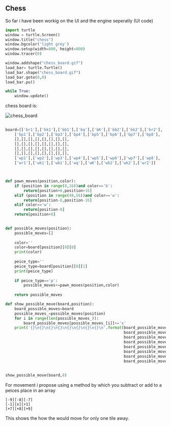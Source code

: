 ## Chess
So far i have been workig on the UI and the engine seperatly
(UI code)
```python
import turtle
window = turtle.Screen()
window.title("chess")
window.bgcolor('light grey')
window.setup(width=800, height=800)
window.tracer(0)

window.addshape("chess_board.gif")
load_bar= turtle.Turtle()
load_bar.shape("chess_board.gif")
load_bar.goto(0,0)
load_bar.pu()

while True:
    window.update()

```
chess board is:

![chess_board](https://user-images.githubusercontent.com/90515435/138888602-5da74088-0051-490f-b819-83b5ea5823b7.gif)

```python
        
board=[['br1'],['bk1'],['bb1'],['bq'],['bK'],['bb2'],['bk2'],['br2'],
    ['bp1'],['bp2'],['bp3'],['bp4'],['bp5'],['bp6'],['bp7'],['bp8'],
    [],[],[],[],[],[],[],[],
    [],[],[],[],[],[],[],[],
    [],[],[],[],[],[],[],[],
    [],[],[],[],[],[],[],[],
    ['wp1'],['wp2'],['wp3'],['wp4'],['wp5'],['wp6'],['wp7'],['wp8'],
    ['wr1'],['wk1'],['wb1'],['wq'],['wK'],['wb2'],['wk2'],['wr2']]



def pawn_moves(position,color):
    if (position in range(8,16))and color=='b':
        return[position+8,position+16]
    elif (position in range(48,56))and color=='w':
        return[position-8,position-16]
    elif color=='w':
        return[position-8]
    return[position+8]
    

def possible_moves(position):
    possible_moves=[]
    
    color=''
    color=board[position][0][0]
    print(color)
    
    peice_type=''
    peice_type=board[position][0][1]
    print(peice_type)
    
    if peice_type=='p':
        possible_moves+=pawn_moves(position,color)
    
    return possible_moves

def show_possible_move(board,position):
    board_possible_moves=board
    possible_moves_=possible_moves(position)
    for i in range(len(possible_moves_)):
        board_possible_moves[possible_moves_[i]]+='x'
    print('{}\n{}\n{}\n{}\n{}\n{}\n{}\n{}\n'.format(board_possible_moves[0:8],
                                                    board_possible_moves[8:16],
                                                    board_possible_moves[16:24],
                                                    board_possible_moves[24:32],
                                                    board_possible_moves[32:40],
                                                    board_possible_moves[40:48],
                                                    board_possible_moves[48:56],
                                                    board_possible_moves[56:64]))
        
    
show_possible_move(board,8)
```
For movement i propose using a method by which you subtract or add to a peices place in an array
```
[-9][-8][-7]
[-1][x][+1]
[+7][+8][+9]
```
This shows the how the would move for only one tile away.

